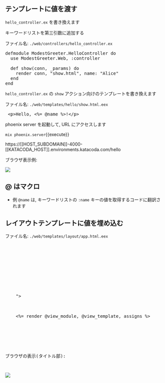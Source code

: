 
## テンプレートに値を渡す

`hello_controller.ex` を書き換えます

キーワードリストを第三引数に追加する


ファイル名: `./web/controllers/hello_controller.ex`

<pre class="file" data-filename="~/oiax/projects/modest_greeter/web/controllers/hello_controller.ex" data-target="replace">
defmodule ModestGreeter.HelloController do
  use ModestGreeter.Web, :controller

  def show(conn, _params) do
    render conn, "show.html", name: "Alice"
  end
end
</pre>

`hello_controller.ex` の `show` アクション向けのテンプレートを書き換えます

ファイル名: `./web/templates/hello/show.html.eex`

<pre class="file" data-filename="~/oiax/projects/modest_greeter/web/templates/hello/show.html.eex" data-target="replace">
 &lt;p&gt;Hello, &lt;%= @name %&gt;!&lt;/p&gt;
</pre>


phoenix server を起動して, URL にアクセスします

`mix phoenix.server`{{execute}}

https://[[HOST_SUBDOMAIN]]-4000-[[KATACODA_HOST]].environments.katacoda.com/hello

ブラウザ表示例:

![](https://i.gyazo.com/d59927e26b5efa4fbf4c54731dc20e1e.png)

## @ はマクロ

- 例 `@name` は, キーワードリストの `:name` キーの値を取得するコードに翻訳されます

## レイアウトテンプレートに値を埋め込む

ファイル名: `./web/templates/layout/app.html.eex`

<pre class="file" data-target="~/oiax/projects/modest_greeter/web/templates/layout/app.html.eex">
<!DOCTYPE html>
<html lang="en">
  <head>
    <meta charset="utf-8">
    <meta http-equiv="X-UA-Compatible" content="IE=edge">
    <meta name="viewport" content="width=device-width, initial-scale=1">
    <meta name="description" content="">
    <meta name="author" content="">

    <title>ModestGreeter (<%= @name %>)</title>
    <link rel="stylesheet" href="<%= static_path(@conn, "/css/app.css") %>">
  </head>

  <body>
    <%= render @view_module, @view_template, assigns %>
    <script src="<%= static_path(@conn, "/js/app.js") %>"></script>
  </body>
</html>
<pre>


ブラウザの表示(タイトル部):

![](https://i.gyazo.com/d59927e26b5efa4fbf4c54731dc20e1e.png)
